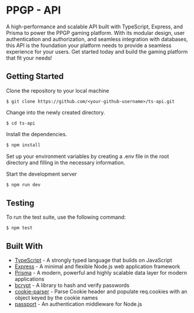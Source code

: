 # PPGP - API
A high-performance and scalable API built with TypeScript, Express, and Prisma to power the PPGP gaming platform. With its modular design, user authentication and authorization, and seamless integration with databases, this API is the foundation your platform needs to provide a seamless experience for your users. Get started today and build the gaming platform that fit your needs!

## Getting Started
Clone the repository to your local machine
```
$ git clone https://github.com/<your-github-username>/ts-api.git
```
Change into the newly created directory.
```
$ cd ts-api
```
Install the dependencies.
``` ruby
$ npm install
```
Set up your environment variables by creating a .env file in the root directory and filling in the necessary information.


Start the development server

``` ruby
$ npm run dev
```
## Testing
To run the test suite, use the following command:
```
$ npm test
```
## Built With
- [TypeScript](https://www.typescriptlang.org/) - A strongly typed language that builds on JavaScript
- [Express](https://expressjs.com/) - A minimal and flexible Node.js web application framework
- [Prisma](https://www.prisma.io/) - A modern, powerful and highly scalable data layer for modern applications
- [bcrypt](https://www.npmjs.com/package/bcrypt) - A library to hash and verify passwords
- [cookie-parser](https://www.npmjs.com/package/cookie-parser) - Parse Cookie header and populate req.cookies with an object keyed by the cookie names
- [passport](http://www.passportjs.org/) - An authentication middleware for Node.js
